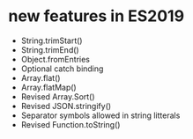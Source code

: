 # new features in ES2019

- String.trimStart()
- String.trimEnd()
- Object.fromEntries
- Optional catch binding
- Array.flat()
- Array.flatMap()
- Revised Array.Sort()
- Revised JSON.stringify()
- Separator symbols allowed in string litterals
- Revised Function.toString()
